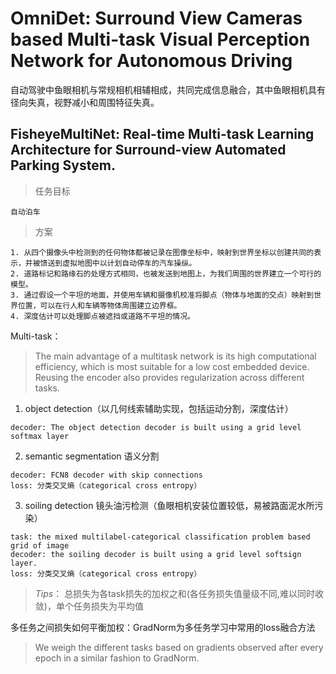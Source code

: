 # OmniDet: Surround View Cameras based Multi-task Visual Perception Network for Autonomous Driving
自动驾驶中鱼眼相机与常规相机相辅相成，共同完成信息融合，其中鱼眼相机具有径向失真，视野减小和周围特征失真。
## FisheyeMultiNet: Real-time Multi-task Learning Architecture for Surround-view Automated Parking System.
> 任务目标
```
自动泊车
```
> 方案
```
1. 从四个摄像头中检测到的任何物体都被记录在图像坐标中，映射到世界坐标以创建共同的表示，并被馈送到虚拟地图中以计划自动停车的汽车操纵。
2. 道路标记和路缘石的处理方式相同，也被发送到地图上，为我们周围的世界建立一个可行的模型。
3. 通过假设一个平坦的地面，并使用车辆和摄像机校准将脚点（物体与地面的交点）映射到世界位置，可以在行人和车辆等物体周围建立边界框。
4. 深度估计可以处理脚点被遮挡或道路不平坦的情况。
```
Multi-task：
> The main advantage of a multitask network is its high computational efficiency, which is most suitable for a low cost embedded device.
> Reusing the encoder also provides regularization across different tasks.
1. object detection（以几何线索辅助实现，包括运动分割，深度估计）
```
decoder: The object detection decoder is built using a grid level softmax layer
```
2. semantic segmentation 语义分割
```
decoder: FCN8 decoder with skip connections
loss: 分类交叉熵（categorical cross entropy）
```
3. soiling detection 镜头油污检测（鱼眼相机安装位置较低，易被路面泥水所污染）
```
task: the mixed multilabel-categorical classification problem based grid of image
decoder: the soiling decoder is built using a grid level softsign layer.
loss: 分类交叉熵（categorical cross entropy）
```
> *Tips*： 总损失为各task损失的加权之和(各任务损失值量级不同,难以同时收敛)，单个任务损失为平均值

多任务之间损失如何平衡加权：GradNorm为多任务学习中常用的loss融合方法
> We weigh the different tasks based on gradients observed after every epoch in a similar fashion to GradNorm.
